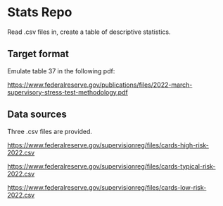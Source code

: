 # Stats Repo

Read .csv files in, create a table of descriptive statistics.

## Target format

Emulate table 37 in the following pdf:

https://www.federalreserve.gov/publications/files/2022-march-supervisory-stress-test-methodology.pdf

## Data sources

Three .csv files are provided.

https://www.federalreserve.gov/supervisionreg/files/cards-high-risk-2022.csv

https://www.federalreserve.gov/supervisionreg/files/cards-typical-risk-2022.csv

https://www.federalreserve.gov/supervisionreg/files/cards-low-risk-2022.csv